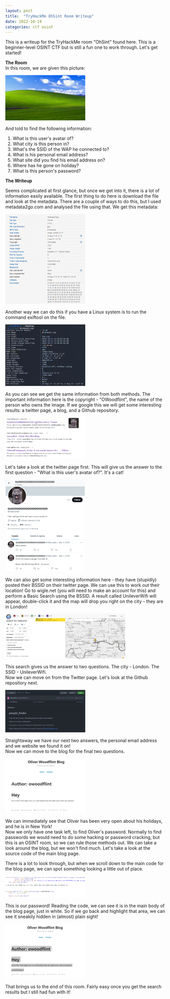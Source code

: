 ```yaml
---
layout: post
title:  "TryHackMe OhSint Room Writeup"
date: 2022-10-19
categories: ctf osint
---
```


This is a writeup for the TryHackMe room "OhSint" found here. This is a beginner-level OSINT CTF but is still a fun one to work through. Let's get started!

**The Room** <br>
In this room, we are given this picture:

<img src="/images/ohsint/WindowsXP.jpg" alt="WindowsXP" width=50% height=50%>

And told to find the following information:

1. What is this user's avatar of?
2. What city is this person in?
3. What's the SSID of the WAP he connected to?
4. What is his personal email address?
5. What site did you find his email address on?
6. Where has he gone on holiday?
7. What is this person's password?

**The Writeup**

Seems complicated at first glance, but once we get into it, there is a lot of information easily available. The first thing to do here is download the file and look at the metadata. There are a couple of ways to do this, but I used metadata2go.com and analysed the file using that. We get this metadata:

<img src="/images/ohsint/ohsintmetadata.png" alt="Metadata Of File" width=50% height=50%>

Another way we can do this if you have a Linux system is to run the command exiftool on the file.

<img src="/images/ohsint/ohsintexif.png" alt="Metadata Of File Using Exiftool" width=50% height=50%>

As you can see we get the same information from both methods. The important information here is the copyright - "OWoodflint", the name of the person who owns the image. If we google this we will get some interesting results: a twitter page, a blog, and a Github repository.

<img src="/images/ohsint/searchresults.png" alt="Search Results" width=50% height=50%>

Let's take a look at the twitter page first. This will give us the answer to the first question - "What is this user's avatar of?". It's a cat!

<img src="/images/ohsint/twitter.png" alt="Twitter Page" width=50% height=50%>

We can also get some interesting information here - they have (stupidly) posted their BSSID on their twitter page. We can use this to work out their location! Go to wigle.net (you will need to make an account for this) and perform a Basic Search using the BSSID. A result called UnileverWifi will appear, double-click it and the map will drop you right on the city - they are in London!

<img src="/images/ohsint/wigle.png" alt="Wigle Results" width=75% height=75%>

This search gives us the answer to two questions. The city - London. The SSID - UnileverWifi. <br>
Now we can move on from the Twitter page. Let's look at the Github repository next.

<img src="/images/ohsint/github.png" alt="Github Repo" width=50% height=50%>

Straightaway we have our next two answers, the personal email address and we website we found it on!<br>
Now we can move to the blog for the final two questions.

<img src="/images/ohsint/blog.png" alt="Wordpress Blog" width=50% height=50%>

We can immediately see that Oliver has been very open about his holidays, and he is in New York!<br>
Now we only have one task left, to find Oliver's password. Normally to find passwords we would need to do some hacking or password cracking, but this is an OSINT room, so we can rule those methods out. We can take a look around the blog, but we won't find much. Let's take a look at the source code of the main blog page. <br>

There is a lot to look through, but when we scroll down to the main code for the blog page, we can spot something looking a little out of place.

<img src="/images/ohsint/pass1.png" alt="Password Hidden in Source Code" width=50% height=50%>

This is our password! Reading the code, we can see it is in the main body of the blog page, just in white. So if we go back and highlight that area, we can see it sneakily hidden in (almost) plain sight!

<img src="/images/ohsint/pass2.png" alt="Password Hidden on Blog Page" width=50% height=50%>

That brings us to the end of this room. Fairly easy once you get the search results but I still had fun with it!






